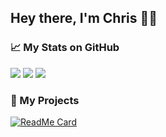 ## Hey there, I'm Chris ✌🏻

### 📈 My Stats on GitHub
![](https://github-profile-summary-cards.vercel.app/api/cards/profile-details?username=ChristopherKlay&theme=github)
![](https://github-profile-summary-cards.vercel.app/api/cards/stats?username=ChristopherKlay&theme=github)
![](https://github-profile-summary-cards.vercel.app/api/cards/productive-time?username=ChristopherKlay&theme=github)

### 🚀 My Projects
[![ReadMe Card](https://github-readme-stats.vercel.app/api/pin/?username=christopherklay&repo=stadiaenhanced&title_color=FFF&text_color=FFF&icon_color=FFF&bg_color=35,FF4C1D,9B0063)](https://github.com/ChristopherKlay/StadiaEnhanced)
